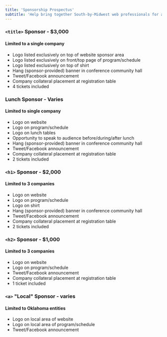 ```yaml
---
title: 'Sponsorship Prospectus'
subtitle: 'Help bring together South-by-Midwest web professionals for a day of talks on pushing the boundaries of what the web can do'
---
```

### `<title>` Sponsor - $3,000
#### Limited to a single company
* Logo listed exclusively on top of website sponsor area
* Logo listed exclusively on front/top page of program/schedule
* Logo listed exclusively on top of shirt
* Hang (sponsor-provided) banner in conference community hall
* Tweet/Facebook announcement
* Company collateral placement at registration table
* 4 tickets included

### Lunch Sponsor - Varies
#### Limited to single company
* Logo on website
* Logo on program/schedule
* Logo on lunch tables
* Opportunity to speak to audience before/during/after lunch
* Hang (sponsor-provided) banner in conference community hall
* Tweet/Facebook announcement
* Company collateral placement at registration table
* 2 tickets included

### `<h1>` Sponsor - $2,000
#### Limited to 3 companies
* Logo on website
* Logo on program/schedule
* Logo on shirt
* Hang (sponsor-provided) banner in conference community hall
* Tweet/Facebook announcement
* Company collateral placement at registration table
* 2 tickets included

### `<h2>` Sponsor - $1,000
#### Limited to 3 companies
* Logo on website
* Logo on program/schedule
* Tweet/Facebook announcement
* Company collateral placement at registration table
* 1 ticket included

### `<a>` "Local" Sponsor - varies
#### Limited to Oklahoma entities
* Logo on local area of website
* Logo on local area of program/schedule
* Tweet/Facebook announcement
